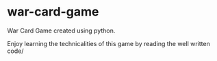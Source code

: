 # war-card-game
War Card Game created using python.

Enjoy learning the technicalities of this game by reading the well written code/
